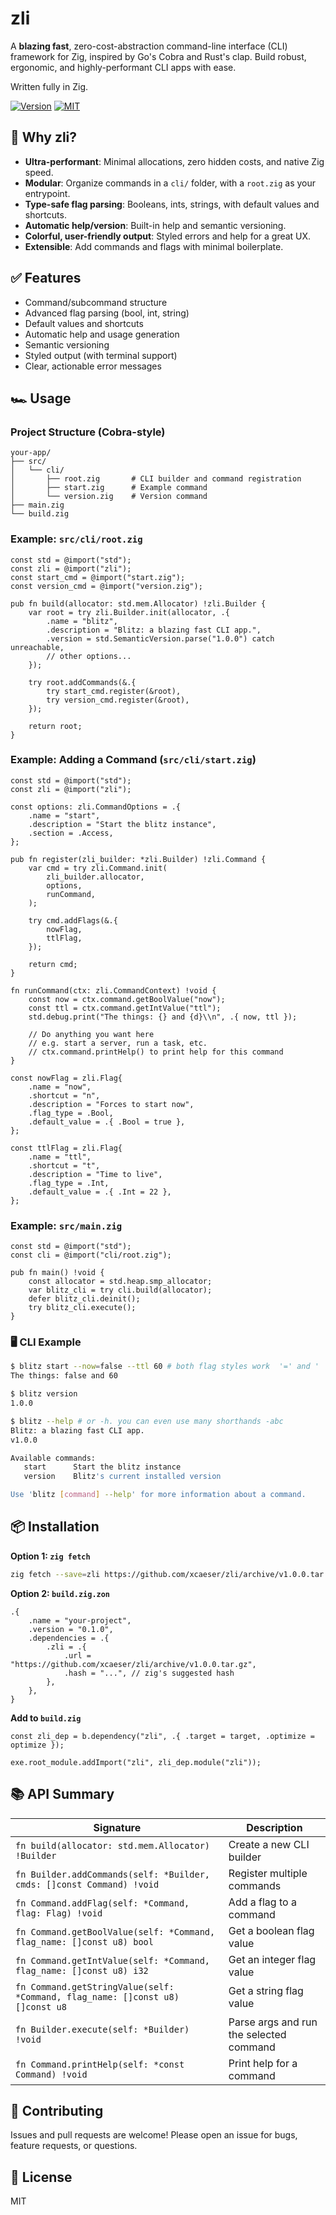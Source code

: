 # zli

A **blazing fast**, zero-cost-abstraction command-line interface (CLI) framework for Zig, inspired by Go's Cobra and Rust's clap. Build robust, ergonomic, and highly-performant CLI apps with ease.

Written fully in Zig.

[![Version](https://img.shields.io/badge/Zig_Version-0.14.0-orange.svg?logo=zig)](README.md)
[![MIT](https://img.shields.io/badge/License-MIT-lightgrey.svg?logo=cachet)](LICENSE)

## 🚀 Why zli?

- **Ultra-performant**: Minimal allocations, zero hidden costs, and native Zig speed.
- **Modular**: Organize commands in a `cli/` folder, with a `root.zig` as your entrypoint.
- **Type-safe flag parsing**: Booleans, ints, strings, with default values and shortcuts.
- **Automatic help/version**: Built-in help and semantic versioning.
- **Colorful, user-friendly output**: Styled errors and help for a great UX.
- **Extensible**: Add commands and flags with minimal boilerplate.

## ✅ Features

- Command/subcommand structure
- Advanced flag parsing (bool, int, string)
- Default values and shortcuts
- Automatic help and usage generation
- Semantic versioning
- Styled output (with terminal support)
- Clear, actionable error messages

## 🏎️ Usage

### Project Structure (Cobra-style)

```
your-app/
├── src/
│   └── cli/
│       ├── root.zig       # CLI builder and command registration
│       ├── start.zig      # Example command
│       └── version.zig    # Version command
├── main.zig
└── build.zig
```

### Example: `src/cli/root.zig`

```zig
const std = @import("std");
const zli = @import("zli");
const start_cmd = @import("start.zig");
const version_cmd = @import("version.zig");

pub fn build(allocator: std.mem.Allocator) !zli.Builder {
    var root = try zli.Builder.init(allocator, .{
        .name = "blitz",
        .description = "Blitz: a blazing fast CLI app.",
        .version = std.SemanticVersion.parse("1.0.0") catch unreachable,
        // other options...
    });

    try root.addCommands(&.{
        try start_cmd.register(&root),
        try version_cmd.register(&root),
    });

    return root;
}
```

### Example: Adding a Command (`src/cli/start.zig`)

```zig
const std = @import("std");
const zli = @import("zli");

const options: zli.CommandOptions = .{
    .name = "start",
    .description = "Start the blitz instance",
    .section = .Access,
};

pub fn register(zli_builder: *zli.Builder) !zli.Command {
    var cmd = try zli.Command.init(
        zli_builder.allocator,
        options,
        runCommand,
    );

    try cmd.addFlags(&.{
        nowFlag,
        ttlFlag,
    });

    return cmd;
}

fn runCommand(ctx: zli.CommandContext) !void {
    const now = ctx.command.getBoolValue("now");
    const ttl = ctx.command.getIntValue("ttl");
    std.debug.print("The things: {} and {d}\\n", .{ now, ttl });

    // Do anything you want here
    // e.g. start a server, run a task, etc.
    // ctx.command.printHelp() to print help for this command
}

const nowFlag = zli.Flag{
    .name = "now",
    .shortcut = "n",
    .description = "Forces to start now",
    .flag_type = .Bool,
    .default_value = .{ .Bool = true },
};

const ttlFlag = zli.Flag{
    .name = "ttl",
    .shortcut = "t",
    .description = "Time to live",
    .flag_type = .Int,
    .default_value = .{ .Int = 22 },
};
```

### Example: `src/main.zig`

```zig
const std = @import("std");
const cli = @import("cli/root.zig");

pub fn main() !void {
    const allocator = std.heap.smp_allocator;
    var blitz_cli = try cli.build(allocator);
    defer blitz_cli.deinit();
    try blitz_cli.execute();
}
```

### 🖥️ CLI Example

```sh
$ blitz start --now=false --ttl 60 # both flag styles work  '=' and ' '
The things: false and 60

$ blitz version
1.0.0

$ blitz --help # or -h. you can even use many shorthands -abc
Blitz: a blazing fast CLI app.
v1.0.0

Available commands:
   start      Start the blitz instance
   version    Blitz's current installed version

Use 'blitz [command] --help' for more information about a command.
```

## 📦 Installation

**Option 1: `zig fetch`**

```sh
zig fetch --save=zli https://github.com/xcaeser/zli/archive/v1.0.0.tar.gz
```

**Option 2: `build.zig.zon`**

```zig
.{
    .name = "your-project",
    .version = "0.1.0",
    .dependencies = .{
        .zli = .{
            .url = "https://github.com/xcaeser/zli/archive/v1.0.0.tar.gz",
            .hash = "...", // zig's suggested hash
        },
    },
}
```

**Add to `build.zig`**

```zig
const zli_dep = b.dependency("zli", .{ .target = target, .optimize = optimize });

exe.root_module.addImport("zli", zli_dep.module("zli"));
```

## 📚 API Summary

| Signature                                                                     | Description                             |
| ----------------------------------------------------------------------------- | --------------------------------------- |
| `fn build(allocator: std.mem.Allocator) !Builder`                             | Create a new CLI builder                |
| `fn Builder.addCommands(self: *Builder, cmds: []const Command) !void`         | Register multiple commands              |
| `fn Command.addFlag(self: *Command, flag: Flag) !void`                        | Add a flag to a command                 |
| `fn Command.getBoolValue(self: *Command, flag_name: []const u8) bool`         | Get a boolean flag value                |
| `fn Command.getIntValue(self: *Command, flag_name: []const u8) i32`           | Get an integer flag value               |
| `fn Command.getStringValue(self: *Command, flag_name: []const u8) []const u8` | Get a string flag value                 |
| `fn Builder.execute(self: *Builder) !void`                                    | Parse args and run the selected command |
| `fn Command.printHelp(self: *const Command) !void`                            | Print help for a command                |

## 🤝 Contributing

Issues and pull requests are welcome! Please open an issue for bugs, feature requests, or questions.

## 📝 License

MIT
